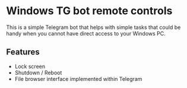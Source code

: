 # Windows TG bot remote controls

This is a simple Telegram bot that helps with simple tasks that could be handy when you cannot have direct access to your Windows PC.

## Features

- Lock screen
- Shutdown / Reboot
- File browser interface implemented within Telegram
